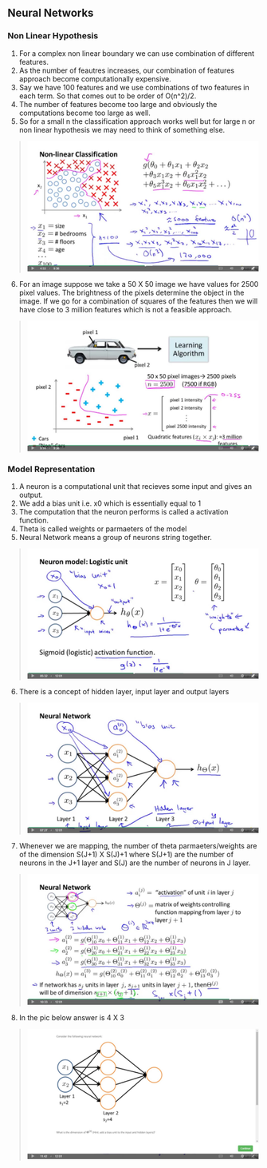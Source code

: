 ## Neural Networks

### Non Linear Hypothesis
1. For a complex non linear boundary we can use combination of different features.
2. As the number of feautres increases, our combination of features approach become computationally expensive.
3. Say we have 100 features and we use combinations of two features in each term. So that comes out to be order of O(n^2)/2.
4. The number of features become too large and obviously the computations become too large as well.
5. So for a small n the classification approach works well but for large n or non linear hypothesis we may need to think of something else.

>![Slide 1](./NLH1.jpg "Slide 1")

6. For an image suppose we take a 50 X 50 image we have values for 2500 pixel values. The brightness of the pixels determine the object in the image. If we go for a combination of squares of the features then we will have close to 3 million features which is not a feasible approach.

>![Slide 2](./NLH2.jpg "Slide 2")

### Model Representation
1. A neuron is a computational unit that recieves some input and gives an output.
2. We add a bias unit i.e. x0 which is essentially equal to 1
3. The computation that the neuron performs is called a activation function.
4. Theta is called weights or parmaeters of the model
5. Neural Network means a group of neurons string together.
>![MR1](./MR1.jpg "MR1")
6. There is a concept of hidden layer, input layer and output layers
>![MR2](./MR2.jpg "MR2")
7. Whenever we are mapping, the number of theta parmaeters/weights are of the dimension S(J+1) X S(J)+1 where S(J+1) are the number of neurons in the J+1 layer and S(J) are the number of neurons in J layer.
>![MR3](./MR3.jpg "MR3")
8. In the pic below answer is 4 X 3
>![MR4](./MR4.jpg "MR4")



